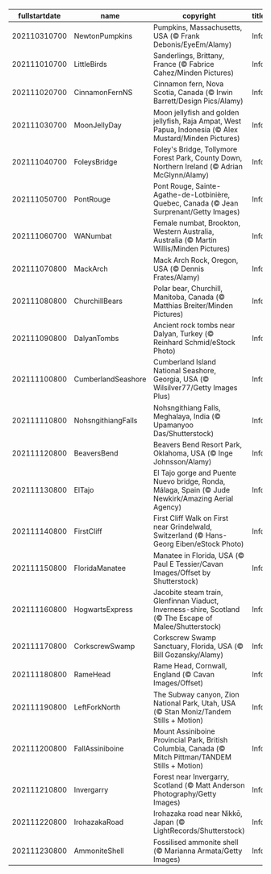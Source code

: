 |fullstartdate|name|copyright|title|image|
|--|--|--|--|--|
202110310700|NewtonPumpkins|Pumpkins, Massachusetts, USA (© Frank Debonis/EyeEm/Alamy)|Info|![](/en-AU/2021/11/202110310700NewtonPumpkins.jpg)|
202111010700|LittleBirds|Sanderlings, Brittany, France (© Fabrice Cahez/Minden Pictures)|Info|![](/en-AU/2021/11/202111010700LittleBirds.jpg)|
202111020700|CinnamonFernNS|Cinnamon fern, Nova Scotia, Canada (© Irwin Barrett/Design Pics/Alamy)|Info|![](/en-AU/2021/11/202111020700CinnamonFernNS.jpg)|
202111030700|MoonJellyDay|Moon jellyfish and golden jellyfish, Raja Ampat, West Papua, Indonesia (© Alex Mustard/Minden Pictures)|Info|![](/en-AU/2021/11/202111030700MoonJellyDay.jpg)|
202111040700|FoleysBridge|Foley's Bridge, Tollymore Forest Park, County Down, Northern Ireland (© Adrian McGlynn/Alamy)|Info|![](/en-AU/2021/11/202111040700FoleysBridge.jpg)|
202111050700|PontRouge|Pont Rouge, Sainte-Agathe-de-Lotbinière, Quebec, Canada (© Jean Surprenant/Getty Images)|Info|![](/en-AU/2021/11/202111050700PontRouge.jpg)|
202111060700|WANumbat|Female numbat, Brookton, Western Australia, Australia (© Martin Willis/Minden Pictures)|Info|![](/en-AU/2021/11/202111060700WANumbat.jpg)|
202111070800|MackArch|Mack Arch Rock, Oregon, USA (© Dennis Frates/Alamy)|Info|![](/en-AU/2021/11/202111070800MackArch.jpg)|
202111080800|ChurchillBears|Polar bear, Churchill, Manitoba, Canada (© Matthias Breiter/Minden Pictures)|Info|![](/en-AU/2021/11/202111080800ChurchillBears.jpg)|
202111090800|DalyanTombs|Ancient rock tombs near Dalyan, Turkey (© Reinhard Schmid/eStock Photo)|Info|![](/en-AU/2021/11/202111090800DalyanTombs.jpg)|
202111100800|CumberlandSeashore|Cumberland Island National Seashore, Georgia, USA (© Wilsilver77/Getty Images Plus)|Info|![](/en-AU/2021/11/202111100800CumberlandSeashore.jpg)|
202111110800|NohsngithiangFalls|Nohsngithiang Falls, Meghalaya, India (© Upamanyoo Das/Shutterstock)|Info|![](/en-AU/2021/11/202111110800NohsngithiangFalls.jpg)|
202111120800|BeaversBend|Beavers Bend Resort Park, Oklahoma, USA (© Inge Johnsson/Alamy)|Info|![](/en-AU/2021/11/202111120800BeaversBend.jpg)|
202111130800|ElTajo|El Tajo gorge and Puente Nuevo bridge, Ronda, Málaga, Spain (© Jude Newkirk/Amazing Aerial Agency)|Info|![](/en-AU/2021/11/202111130800ElTajo.jpg)|
202111140800|FirstCliff|First Cliff Walk on First near Grindelwald, Switzerland (© Hans-Georg Eiben/eStock Photo)|Info|![](/en-AU/2021/11/202111140800FirstCliff.jpg)|
202111150800|FloridaManatee|Manatee in Florida, USA (© Paul E Tessier/Cavan Images/Offset by Shutterstock)|Info|![](/en-AU/2021/11/202111150800FloridaManatee.jpg)|
202111160800|HogwartsExpress|Jacobite steam train, Glenfinnan Viaduct, Inverness-shire, Scotland (© The Escape of Malee/Shutterstock)|Info|![](/en-AU/2021/11/202111160800HogwartsExpress.jpg)|
202111170800|CorkscrewSwamp|Corkscrew Swamp Sanctuary, Florida, USA (© Bill Gozansky/Alamy)|Info|![](/en-AU/2021/11/202111170800CorkscrewSwamp.jpg)|
202111180800|RameHead|Rame Head, Cornwall, England (© Cavan Images/Offset)|Info|![](/en-AU/2021/11/202111180800RameHead.jpg)|
202111190800|LeftForkNorth|The Subway canyon, Zion National Park, Utah, USA (© Stan Moniz/Tandem Stills + Motion)|Info|![](/en-AU/2021/11/202111190800LeftForkNorth.jpg)|
202111200800|FallAssiniboine|Mount Assiniboine Provincial Park, British Columbia, Canada (© Mitch Pittman/TANDEM Stills + Motion)|Info|![](/en-AU/2021/11/202111200800FallAssiniboine.jpg)|
202111210800|Invergarry|Forest near Invergarry, Scotland (© Matt Anderson Photography/Getty Images)|Info|![](/en-AU/2021/11/202111210800Invergarry.jpg)|
202111220800|IrohazakaRoad|Irohazaka road near Nikkō, Japan (© LightRecords/Shutterstock)|Info|![](/en-AU/2021/11/202111220800IrohazakaRoad.jpg)|
202111230800|AmmoniteShell|Fossilised ammonite shell (© Marianna Armata/Getty Images)|Info|![](/en-AU/2021/11/202111230800AmmoniteShell.jpg)|
